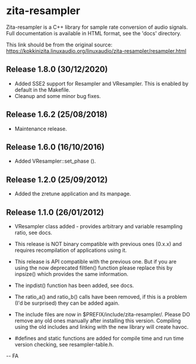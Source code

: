 # zita-resampler

Zita-resampler is a C++ library for sample rate conversion of
audio signals. Full documentation is available in HTML format,
see the 'docs' directory.

This link should be from the original source: https://kokkinizita.linuxaudio.org/linuxaudio/zita-resampler/resampler.html


Release 1.8.0  (30/12/2020)
---------------------------

* Added SSE2 support for Resampler and VResampler.
  This is enabled by default in the Makefile.
* Cleanup and some minor bug fixes.


Release 1.6.2  (25/08/2018)
---------------------------

* Maintenance release.


Release 1.6.0  (16/10/2016)
---------------------------

* Added VResampler::set_phase ().


Release 1.2.0  (25/09/2012)
---------------------------

* Added the zretune application and its manpage.


Release 1.1.0  (26/01/2012)
---------------------------

* VResampler class added - provides arbitrary and variable
  resampling ratio, see docs.

* This release is NOT binary compatible with previous ones
  (0.x.x) and requires recompilation of applications using it.

* This release is API compatible with the previous one. But if
  you are using the now deprecated filtlen() function please
  replace this by inpsize() which provides the same information. 

* The inpdist() function has been added, see docs.

* The ratio_a() and ratio_b() calls have been removed, if this
  is a problem (I'd be surprised) they can be added again.

* The include files are now in $PREFIX/include/zita-resampler/.
  Please DO remove any old ones manually after installing this
  version. Compiling using the old includes and linking with
  the new library will create havoc.

* #defines and static functions are added for compile time and
  run time version checking, see resampler-table.h. 

-- 
FA
